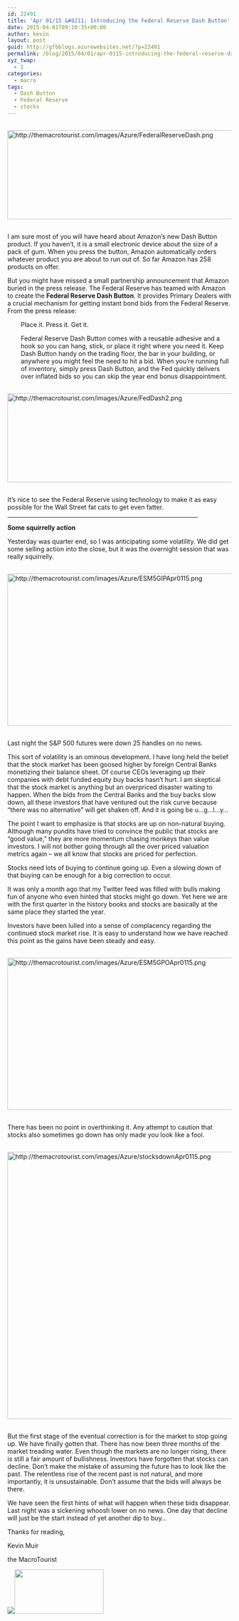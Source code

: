```yaml
---
id: 22491
title: 'Apr 01/15 &#8211; Introducing the Federal Reserve Dash Button'
date: 2015-04-01T09:10:35+00:00
author: kevin
layout: post
guid: http://gfbblogs.azurewebsites.net/?p=22491
permalink: /blog/2015/04/01/apr-0115-introducing-the-federal-reserve-dash-button/
xyz_twap:
  - 1
categories:
  - macro
tags:
  - Dash Button
  - Federal Reserve
  - stocks
---
```


  <img src="http://themacrotourist.com/images/Azure/FederalReserveDash.png" style="margin:30px auto;display:block;" alt="http://themacrotourist.com/images/Azure/FederalReserveDash.png" width="800" height="200">

I am sure most of you will have heard about Amazon&#8217;s new Dash Button product. If you haven&#8217;t, it is a small electronic device about the size of a pack of gum. When you press the button, Amazon automatically orders whatever product you are about to run out of. So far Amazon has 258 products on offer. 

But you might have missed a small partnership announcement that Amazon buried in the press release. The Federal Reserve has teamed with Amazon to create the **Federal Reserve Dash Button**. It provides Primary Dealers with a crucial mechanism for getting instant bond bids from the Federal Reserve. From the press release:

<p style="padding-left: 30px;">
  Place it. Press it. Get it.
</p>

<p style="padding-left: 30px;">
  Federal Reserve Dash Button comes with a reusable adhesive and a hook so you can hang, stick, or place it right where you need it. Keep Dash Button handy on the trading floor, the bar in your building, or anywhere you might feel the need to hit a bid. When you&#8217;re running full of inventory, simply press Dash Button, and the Fed quickly delivers over inflated bids so you can skip the year end bonus disappointment.
</p>


  <img src="http://themacrotourist.com/images/Azure/FedDash2.png" style="margin:30px auto;display:block;" alt="http://themacrotourist.com/images/Azure/FedDash2.png" width="800" height="200">

It&#8217;s nice to see the Federal Reserve using technology to make it as easy possible for the Wall Street fat cats to get even fatter. 

<hr size="3" width="85%" />

**Some squirrelly action**

Yesterday was quarter end, so I was anticipating some volatility. We did get some selling action into the close, but it was the overnight session that was really squirrelly.


  <img src="http://themacrotourist.com/images/Azure/ESM5GIPApr0115.png" style="margin:30px auto;display:block;" alt="http://themacrotourist.com/images/Azure/ESM5GIPApr0115.png" width="600" height="342">

Last night the S&P 500 futures were down 25 handles on no news. 

This sort of volatility is an ominous development. I have long held the belief that the stock market has been goosed higher by foreign Central Banks monetizing their balance sheet. Of course CEOs leveraging up their companies with debt funded equity buy backs hasn&#8217;t hurt. I am skeptical that the stock market is anything but an overpriced disaster waiting to happen. When the bids from the Central Banks and the buy backs slow down, all these investors that have ventured out the risk curve because &#8220;there was no alternative&#8221; will get shaken off. And it is going be u&#8230;g&#8230;l&#8230;y&#8230;

The point I want to emphasize is that stocks are up on non-natural buying. Although many pundits have tried to convince the public that stocks are &#8220;good value,&#8221; they are more momentum chasing monkeys than value investors. I will not bother going through all the over priced valuation metrics again &#8211; we all know that stocks are priced for perfection. 

Stocks need lots of buying to continue going up. Even a slowing down of that buying can be enough for a big correction to occur. 

It was only a month ago that my Twitter feed was filled with bulls making fun of anyone who even hinted that stocks might go down. Yet here we are with the first quarter in the history books and stocks are basically at the same place they started the year. 

Investors have been lulled into a sense of complacency regarding the continued stock market rise. It is easy to understand how we have reached this point as the gains have been steady and easy.


  <img src="http://themacrotourist.com/images/Azure/ESM5GPOApr0115.png" style="margin:30px auto;display:block;" alt="http://themacrotourist.com/images/Azure/ESM5GPOApr0115.png" width="600" height="342">

There has been no point in overthinking it. Any attempt to caution that stocks also sometimes go down has only made you look like a fool.


  <img src="http://themacrotourist.com/images/Azure/stocksdownApr0115.png" style="margin:30px auto;display:block;" alt="http://themacrotourist.com/images/Azure/stocksdownApr0115.png" width="600" height="600">

But the first stage of the eventual correction is for the market to stop going up. We have finally gotten that. There has now been three months of the market treading water. Even though the markets are no longer rising, there is still a fair amount of bullishness. Investors have forgotten that stocks can decline. Don&#8217;t make the mistake of assuming the future has to look like the past. The relentless rise of the recent past is not natural, and more importantly, it is unsustainable. Don&#8217;t assume that the bids will always be there.

We have seen the first hints of what will happen when these bids disappear. Last night was a sickening whoosh lower on no news. One day that decline will just be the start instead of yet another dip to buy&#8230;

Thanks for reading,
  
Kevin Muir 
  
the MacroTourist


  <img src="http://themacrotourist.com/images/Azure/MTWood"><img class="size-full wp-image-14271" style="padding-bottom: 0.5em;" style="margin:30px auto;display:block;" src="http://themacrotourist.com/images/Azure/MTArrow.png" width="200" height="100">